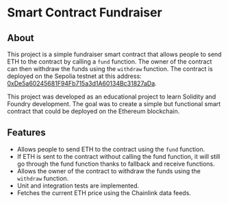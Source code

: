 # Smart Contract Fundraiser

## About
This project is a simple fundraiser smart contract that allows people to send ETH to the contract by calling a `fund` function. The owner of the contract can then withdraw the funds using the `withdraw` function. The contract is deployed on the Sepolia testnet at this address: [0xDe5a60245681F94Fb715a3d1A60134Bc31827aDa](https://sepolia.etherscan.io/address/0xDe5a60245681F94Fb715a3d1A60134Bc31827aDa).

This project was developed as an educational project to learn Solidity and Foundry development. The goal was to create a simple but functional smart contract that could be deployed on the Ethereum blockchain.

## Features

* Allows people to send ETH to the contract using the `fund` function.
* If ETH is sent to the contract without calling the fund function, it will still go through the fund function thanks to fallback and receive functions.
* Allows the owner of the contract to withdraw the funds using the `withdraw` function.
* Unit and integration tests are implemented.
* Fetches the current ETH price using the Chainlink data feeds.
